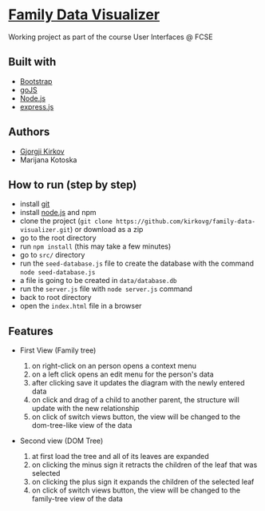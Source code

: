 # [Family Data Visualizer](https://github.com/kirkovg/family-data-visualizer)
Working project as part of the course User Interfaces @ FCSE

## Built with 
* [Bootstrap](http://getbootstrap.com/)
* [goJS](https://gojs.net/)
* [Node.js](https://nodejs.org/)
* [express.js](https://expressjs.com)

## Authors
* [Gjorgji Kirkov](https://github.com/kirkovg)
* Marijana Kotoska

## How to run (step by step)
* install  [git](https://git-scm.com/downloads)
* install [node.js](https://nodejs.org/en/download/) and npm
* clone the project (`git clone https://github.com/kirkovg/family-data-visualizer.git`) or download as a zip
* go to the root directory
* run `npm install` (this may take a few minutes)
* go to `src/` directory
* run the `seed-database.js` file to create the database with the command `node seed-database.js`
* a file is going to be created in `data/database.db`
* run the `server.js` file with `node server.js` command
* back to root directory
* open the `index.html` file in a browser

## Features
+   First View (Family tree)
    1. on right-click on an person opens a context menu
    2. on a left click opens an edit menu for the person's data
    3. after clicking save it updates the diagram with the newly entered data
    4. on click and drag of a child to another parent, the structure will update with the new relationship
    5. on click of switch views button, the view will be changed to the dom-tree-like view of the data

+ Second view (DOM Tree)
    1. at first load the tree and all of its leaves are expanded
    2. on clicking the minus sign it retracts the children of the leaf that was selected
    3. on clicking the plus sign it expands the children of the selected leaf
    4. on click of switch views button, the view will be changed to the family-tree view of the data